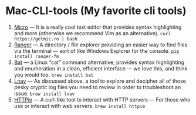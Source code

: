 # Mac-CLI-tools (My favorite cli tools)

1. [Micro](https://micro-editor.github.io/) — It is a really cool text editor that provides syntax highlighting and more (otherwise we recommend Vim as an alternative). `curl https://getmic.ro | bash`
2. [Ranger](https://github.com/ranger/ranger) — A directory / file explorer providing an easier way to find files via the terminal — sort of like Windows Explorer for the console. `pip install ranger-fm`
3. [Bat](https://github.com/sharkdp/bat#installation) — a Linux “cat” command alternative, provides syntax highlighting and enumeration in a clean, efficient interface — we love this, and think you would too. `brew install bat`
4. [Lnav](https://github.com/tstack/lnav) — As discussed above, a tool to explore and decipher all of those pesky cryptic log files you need to review in order to troubleshoot an issue. `brew install lnav`
5. [HTTPie](https://httpie.io/docs/cli/http-method) — A curl-like tool to interact with HTTP servers — For those who use or interact with web servers. `brew install httpie`
